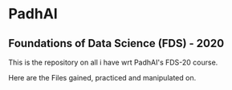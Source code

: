 # PadhAI
## Foundations of Data Science (FDS) - 2020

This is the repository on all i have wrt PadhAI's FDS-20 course.

Here are the Files gained, practiced and manipulated on.
